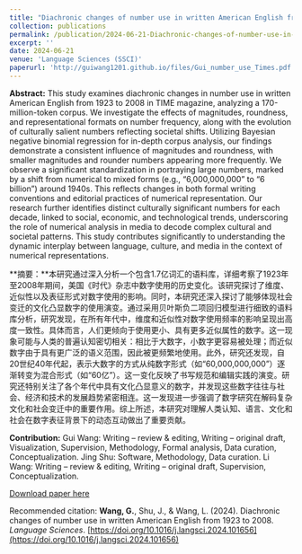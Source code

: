 ```yaml
---
title: "Diachronic changes of number use in written American English from 1923 to 2008"
collection: publications
permalink: /publication/2024-06-21-Diachronic-changes-of-number-use-in-written-American-English-from-1923-to-2008
excerpt: ''
date: 2024-06-21
venue: 'Language Sciences (SSCI)'
paperurl: 'http://guiwang1201.github.io/files/Gui_number_use_Times.pdf'
---
```

**Abstract:** This study examines diachronic changes in number use in written American English from 1923 to 2008 in TIME magazine, analyzing a 170-million-token corpus. We investigate the effects of magnitudes, roundness, and representational formats on number frequency, along with the evolution of culturally salient numbers reflecting societal shifts. Utilizing Bayesian negative binomial regression for in-depth corpus analysis, our findings demonstrate a consistent influence of magnitudes and roundness, with smaller magnitudes and rounder numbers appearing more frequently. We observe a significant standardization in portraying large numbers, marked by a shift from numerical to mixed forms (e.g., “6,000,000,000” to “6 billion”) around 1940s. This reflects changes in both formal writing conventions and editorial practices of numerical representation. Our research further identifies distinct culturally significant numbers for each decade, linked to social, economic, and technological trends, underscoring the role of numerical analysis in media to decode complex cultural and societal patterns. This study contributes significantly to understanding the dynamic interplay between language, culture, and media in the context of numerical representations.



**摘要：**本研究通过深入分析一个包含1.7亿词汇的语料库，详细考察了1923年至2008年期间，美国《时代》杂志中数字使用的历史变化。该研究探讨了维度、近似性以及表征形式对数字使用的影响。同时，本研究还深入探讨了能够体现社会变迁的文化凸显数字的使用演变。通过采用贝叶斯负二项回归模型进行细致的语料库分析，研究发现，在所有年代中，维度和近似性对数字使用频率的影响呈现出高度一致性。具体而言，人们更倾向于使用更小、具有更多近似属性的数字。这一现象可能与人类的普遍认知密切相关：相比于大数字，小数字更容易被处理；而近似数字由于具有更广泛的语义范围，因此被更频繁地使用。此外，研究还发现，自20世纪40年代起，表示大数字的方式从纯数字形式（如“60,000,000,000”）逐渐转变为混合形式（如“60亿”）。这一变化反映了书写规范和编辑实践的演变。研究还特别关注了各个年代中具有文化凸显意义的数字，并发现这些数字往往与社会、经济和技术的发展趋势紧密相连。这一发现进一步强调了数字研究在解码复杂文化和社会变迁中的重要作用。综上所述，本研究对理解人类认知、语言、文化和社会在数字表征背景下的动态互动做出了重要贡献。



**Contribution:** Gui Wang: Writing – review & editing, Writing – original draft, Visualization, Supervision, Methodology, Formal analysis, Data curation, Conceptualization. Jing Shu: Software, Methodology, Data curation. Li Wang: Writing – review & editing, Writing – original draft, Supervision, Conceptualization. 

[Download paper here](http://guiwang1201.github.io/files/Gui_number_use_Times.pdf)

Recommended citation: <b>Wang, G.</b>, Shu, J., & Wang, L. (2024). Diachronic changes of number use in written American English from 1923 to 2008. <i>Language Sciences</i>. [https://doi.org/10.1016/j.langsci.2024.101656](https://doi.org/10.1016/j.langsci.2024.101656)
